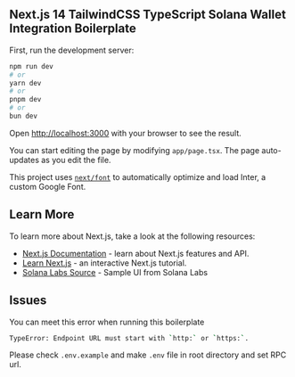 ## Next.js 14 TailwindCSS TypeScript Solana Wallet Integration Boilerplate

First, run the development server:

```bash
npm run dev
# or
yarn dev
# or
pnpm dev
# or
bun dev
```

Open [http://localhost:3000](http://localhost:3000) with your browser to see the result.

You can start editing the page by modifying `app/page.tsx`. The page auto-updates as you edit the file.

This project uses [`next/font`](https://nextjs.org/docs/basic-features/font-optimization) to automatically optimize and load Inter, a custom Google Font.

## Learn More

To learn more about Next.js, take a look at the following resources:

- [Next.js Documentation](https://nextjs.org/docs) - learn about Next.js features and API.
- [Learn Next.js](https://nextjs.org/learn) - an interactive Next.js tutorial.
- [Solana Labs Source](https://github.com/solana-labs/governance-ui) - Sample UI from Solana Labs


## Issues
You can meet this error when running this boilerplate
```bash
TypeError: Endpoint URL must start with `http:` or `https:`.
```
Please check `.env.example` and make `.env` file in root directory and set RPC url.

